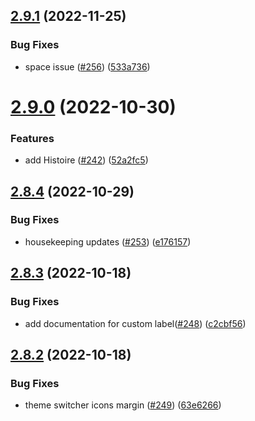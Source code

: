## [2.9.1](https://github.com/EddieHubCommunity/good-first-issue-finder/compare/v2.9.0...v2.9.1) (2022-11-25)


### Bug Fixes

* space issue ([#256](https://github.com/EddieHubCommunity/good-first-issue-finder/issues/256)) ([533a736](https://github.com/EddieHubCommunity/good-first-issue-finder/commit/533a73671b32bba50a673a16e336e1c645d92cf0))



# [2.9.0](https://github.com/EddieHubCommunity/good-first-issue-finder/compare/v2.8.4...v2.9.0) (2022-10-30)


### Features

* add Histoire ([#242](https://github.com/EddieHubCommunity/good-first-issue-finder/issues/242)) ([52a2fc5](https://github.com/EddieHubCommunity/good-first-issue-finder/commit/52a2fc501acce5d5bf97e22e5faef35e5fe4cffa))



## [2.8.4](https://github.com/EddieHubCommunity/good-first-issue-finder/compare/v2.8.3...v2.8.4) (2022-10-29)


### Bug Fixes

* housekeeping updates ([#253](https://github.com/EddieHubCommunity/good-first-issue-finder/issues/253)) ([e176157](https://github.com/EddieHubCommunity/good-first-issue-finder/commit/e17615716686b27bb14fe8ae15065690beec5948))



## [2.8.3](https://github.com/EddieHubCommunity/good-first-issue-finder/compare/v2.8.2...v2.8.3) (2022-10-18)


### Bug Fixes

* add documentation for custom label([#248](https://github.com/EddieHubCommunity/good-first-issue-finder/issues/248)) ([c2cbf56](https://github.com/EddieHubCommunity/good-first-issue-finder/commit/c2cbf56efec2d481949e3084dc4c6466b0039133))



## [2.8.2](https://github.com/EddieHubCommunity/good-first-issue-finder/compare/v2.8.1...v2.8.2) (2022-10-18)


### Bug Fixes

* theme switcher icons margin ([#249](https://github.com/EddieHubCommunity/good-first-issue-finder/issues/249)) ([63e6266](https://github.com/EddieHubCommunity/good-first-issue-finder/commit/63e62665513c306c6f3038d8ad02db3f22c7bcdd))




